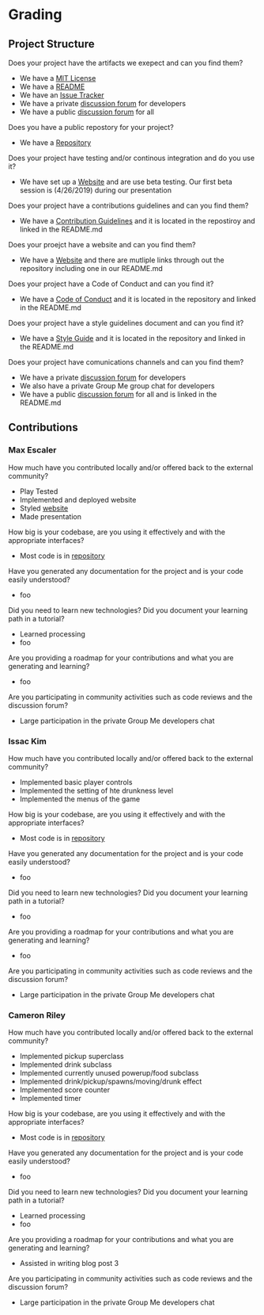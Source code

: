 # Grading  
## Project Structure
Does your project have the artifacts we exepect and can you find them?
- We have a [MIT License](LICENSE) 
- We have a [README](README.md)
- We have an [Issue Tracker](https://github.com/meowskers/BeirRun/issues)
- We have a private [discussion forum](https://chat.rcos.io/open-source/channels/beirrun) for developers
- We have a public [discussion forum](https://discordapp.com/invite/8amPvy) for all

Does you have a public repostory for your project?
- We have a [Repository](https://github.com/meowskers/BeirRun)  

Does your project have testing and/or continous integration and do you use it?
- We have set up a [Website](https://max-escaler.github.io/BeirRun/) and are use beta testing. Our first beta session is (4/26/2019) during our presentation

Does your project have a contributions guidelines and can you find them?
- We have a [Contribution Guidelines](CONTRIBUTING.md) and it is located in the repostiroy and linked in the README.md  

Does your proejct have a website and can you find them?
- We have a [Website](https://max-escaler.github.io/BeirRun/) and there are mutliple links through out the repository including one in our README.md  

Does your project have a Code of Conduct and can you find it?  
- We have a [Code of Conduct](https://github.com/meowskers/BeirRun/blob/master/CODE_OF_CONDUCT.md) and it is located in the repository and linked in the README.md 

Does your project have a style guidelines document and can you find it?
-  We have a [Style Guide](https://github.com/meowskers/BeirRun/blob/master/Style%20Guide.md) and it is located in the repository and linked in the README.md

Does your project have comunications channels and can you find them?  
- We have a private [discussion forum](https://chat.rcos.io/open-source/channels/beirrun) for developers
- We also have a private Group Me group chat for developers
- We have a public [discussion forum](https://discordapp.com/invite/8amPvy) for all and is linked in the README.md

## Contributions 
### Max Escaler  
How much have you contributed locally and/or offered back to the external community?  
- Play Tested  
- Implemented and deployed website  
- Styled [website](https://max-escaler.github.io/BeirRun/)  
- Made presentation  

How big is your codebase, are you using it effectively and with the appropriate interfaces?   
- Most code is in [repository](https://github.com/meowskers/BeirRun)

Have you generated any documentation for the project and is your code easily understood?  
- foo

Did you need to learn new technologies? Did you document your learning path in a tutorial?  
- Learned processing
- foo

Are you providing a roadmap for your contributions and what you are generating and learning?  
- foo

Are you participating in community activities such as code reviews and the discussion forum?  
- Large participation in the private Group Me developers chat  

### Issac Kim
How much have you contributed locally and/or offered back to the external community?  
- Implemented basic player controls  
- Implemented the setting of hte drunkness level  
- Implemented the menus of the game    

How big is your codebase, are you using it effectively and with the appropriate interfaces?   
- Most code is in [repository](https://github.com/meowskers/BeirRun)

Have you generated any documentation for the project and is your code easily understood?  
- foo

Did you need to learn new technologies? Did you document your learning path in a tutorial?  
- foo

Are you providing a roadmap for your contributions and what you are generating and learning?  
- foo

Are you participating in community activities such as code reviews and the discussion forum?  
- Large participation in the private Group Me developers chat  

### Cameron Riley  
How much have you contributed locally and/or offered back to the external community?  
- Implemented pickup superclass  
- Implemented drink subclass  
- Implemented currently unused powerup/food subclass  
- Implemented drink/pickup/spawns/moving/drunk effect
- Implemented score counter
- Implemented timer

How big is your codebase, are you using it effectively and with the appropriate interfaces?   
- Most code is in [repository](https://github.com/meowskers/BeirRun)

Have you generated any documentation for the project and is your code easily understood?  
- foo

Did you need to learn new technologies? Did you document your learning path in a tutorial?  
- Learned processing
- foo

Are you providing a roadmap for your contributions and what you are generating and learning?  
- Assisted in writing blog post 3

Are you participating in community activities such as code reviews and the discussion forum?  
- Large participation in the private Group Me developers chat  



